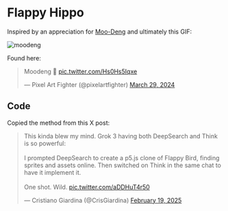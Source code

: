 # Flappy Hippo

Inspired by an appreciation for [Moo-Deng](https://knowyourmeme.com/editorials/guides/who-is-moo-deng-the-baby-hippo-the-story-of-the-adorable-thai-pygmy-hippopotamus-that-took-over-the-internet) and ultimately this GIF:

![moodeng](pixelmoo-moodeng.gif)

Found here:

<blockquote class="twitter-tweet"><p lang="en" dir="ltr">Moodeng 🦛 <a href="https://t.co/Hs0Hs5Iqxe">pic.twitter.com/Hs0Hs5Iqxe</a></p>&mdash; Pixel Art Fighter (@pixelartfighter) <a href="https://twitter.com/pixelartfighter/status/1841134767800291513?ref_src=twsrc%5Etfw">March 29, 2024</a></blockquote>

## Code

Copied the method from this X post:

<blockquote class="twitter-tweet"><p lang="en" dir="ltr">This kinda blew my mind. Grok 3 having both DeepSearch and Think is so powerful:<br><br>I prompted DeepSearch to create a p5.js clone of Flappy Bird, finding sprites and assets online. Then switched on Think in the same chat to have it implement it.<br><br>One shot. Wild. <a href="https://t.co/aDDHuT4r50">pic.twitter.com/aDDHuT4r50</a></p>&mdash; Cristiano Giardina (@CrisGiardina) <a href="https://twitter.com/CrisGiardina/status/1892024035522847041?ref_src=twsrc%5Etfw">February 19, 2025</a></blockquote>